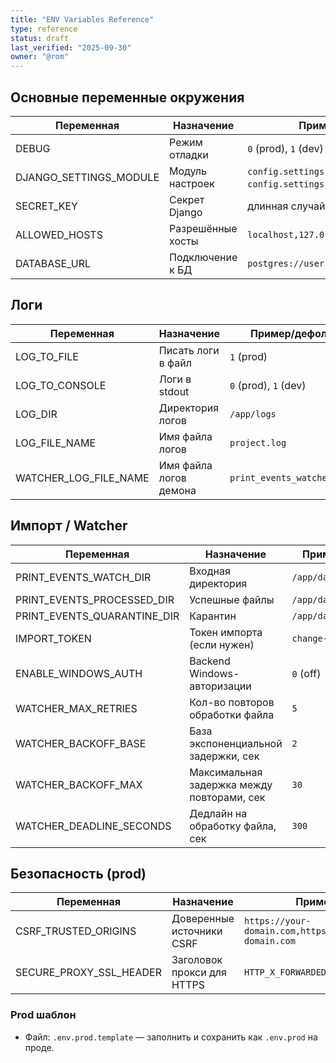 ```yaml
---
title: "ENV Variables Reference"
type: reference
status: draft
last_verified: "2025-09-30"
owner: "@rom"
---
```


## Основные переменные окружения

| Переменная | Назначение | Пример/дефолт |
| --- | --- | --- |
| DEBUG | Режим отладки | `0` (prod), `1` (dev)
| DJANGO_SETTINGS_MODULE | Модуль настроек | `config.settings.production` (prod), `config.settings.development` (dev)
| SECRET_KEY | Секрет Django | длинная случайная строка (>=50)
| ALLOWED_HOSTS | Разрешённые хосты | `localhost,127.0.0.1,example.com`
| DATABASE_URL | Подключение к БД | `postgres://user:pass@db:5432/advisor`

## Логи

| Переменная | Назначение | Пример/дефолт |
| --- | --- | --- |
| LOG_TO_FILE | Писать логи в файл | `1` (prod) |
| LOG_TO_CONSOLE | Логи в stdout | `0` (prod), `1` (dev)
| LOG_DIR | Директория логов | `/app/logs`
| LOG_FILE_NAME | Имя файла логов | `project.log`
| WATCHER_LOG_FILE_NAME | Имя файла логов демона | `print_events_watcher.log`

## Импорт / Watcher

| Переменная | Назначение | Пример/дефолт |
| --- | --- | --- |
| PRINT_EVENTS_WATCH_DIR | Входная директория | `/app/data/watch`
| PRINT_EVENTS_PROCESSED_DIR | Успешные файлы | `/app/data/processed`
| PRINT_EVENTS_QUARANTINE_DIR | Карантин | `/app/data/quarantine`
| IMPORT_TOKEN | Токен импорта (если нужен) | `change-me`
| ENABLE_WINDOWS_AUTH | Backend Windows-авторизации | `0` (off)
| WATCHER_MAX_RETRIES | Кол-во повторов обработки файла | `5` |
| WATCHER_BACKOFF_BASE | База экспоненциальной задержки, сек | `2` |
| WATCHER_BACKOFF_MAX | Максимальная задержка между повторами, сек | `30` |
| WATCHER_DEADLINE_SECONDS | Дедлайн на обработку файла, сек | `300` |

## Безопасность (prod)

| Переменная | Назначение | Пример |
| --- | --- | --- |
| CSRF_TRUSTED_ORIGINS | Доверенные источники CSRF | `https://your-domain.com,https://www.your-domain.com`
| SECURE_PROXY_SSL_HEADER | Заголовок прокси для HTTPS | `HTTP_X_FORWARDED_PROTO,https`

### Prod шаблон
- Файл: `.env.prod.template` — заполнить и сохранить как `.env.prod` на проде.


